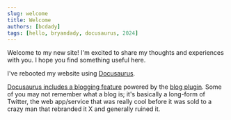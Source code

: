 ```yaml
---
slug: welcome
title: Welcome
authors: [bcdady]
tags: [hello, bryandady, docusaurus, 2024]
---
```


Welcome to my new site! I'm excited to share my thoughts and experiences with you. I hope you find something useful here.

I've rebooted my website using [Docusaurus](https://docusaurus.io/).

[Docusaurus includes a blogging feature](https://docusaurus.io/docs/blog) powered by the [blog plugin](https://docusaurus.io/docs/api/plugins/@docusaurus/plugin-content-blog). Some of you may not remember what a blog is; it's basically a long-form of Twitter, the web app/service that was really cool before it was sold to a crazy man that rebranded it X and generally ruined it.

<!-- truncate -->
